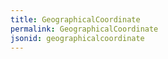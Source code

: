 ```yaml
---
title: GeographicalCoordinate
permalink: GeographicalCoordinate
jsonid: geographicalcoordinate
---
```


